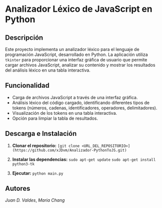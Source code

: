 # Analizador Léxico de JavaScript en Python

## Descripción

Este proyecto implementa un analizador léxico para el lenguaje de programación JavaScript, desarrollado en Python. La aplicación utiliza `tkinter` para proporcionar una interfaz gráfica de usuario que permite cargar archivos JavaScript, analizar su contenido y mostrar los resultados del análisis léxico en una tabla interactiva.

## Funcionalidad

- Carga de archivos JavaScript a través de una interfaz gráfica.
- Análisis léxico del código cargado, identificando diferentes tipos de tokens (números, cadenas, identificadores, operadores, delimitadores).
- Visualización de los tokens en una tabla interactiva.
- Opción para limpiar la tabla de resultados.

## Descarga e Instalación

1. **Clonar el repositorio:**
   `[git clone <URL_DEL_REPOSITORIO>](https://github.com/xJDvm/Analizador-PythonToJS.git)`

2. **Instalar las dependencias:**
       `sudo apt-get update`
       `sudo apt-get install python3-tk`

   
4. **Ejecutar:**
   `python main.py`
   
## Autores
*Juan D. Valdes*,
*Maria Chang*


     
